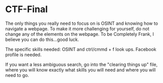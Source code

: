 # CTF-Final
The only things you really need to focus on is OSINT and knowing how to navigate a webpage. To make it more challenging for yourself, do not change any of the elements on the webpage. To be Completely Frank, I believe you can do this...good luck.

The specific skills needed: OSINT and ctrl/cmmd + f look ups.
Facebook profile is needed.

If you want a less ambiguous search, go into the "clearing things up" file, where you will know exactly what skills you will need and where you will need to go.
